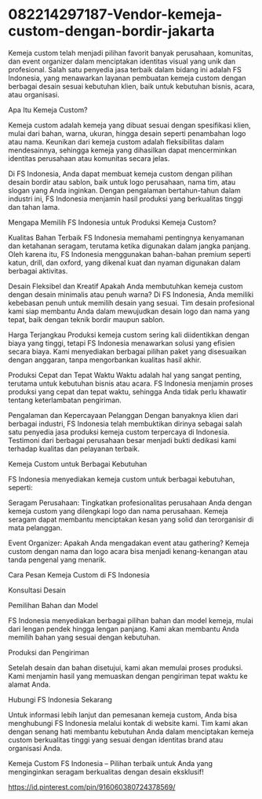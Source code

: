 # 082214297187-Vendor-kemeja-custom-dengan-bordir-jakarta
Kemeja custom telah menjadi pilihan favorit banyak perusahaan, komunitas, dan event organizer dalam menciptakan identitas visual yang unik dan profesional. Salah satu penyedia jasa terbaik dalam bidang ini adalah FS Indonesia, yang menawarkan layanan pembuatan kemeja custom dengan berbagai desain sesuai kebutuhan klien, baik untuk kebutuhan bisnis, acara, atau organisasi.

Apa Itu Kemeja Custom?

Kemeja custom adalah kemeja yang dibuat sesuai dengan spesifikasi klien, mulai dari bahan, warna, ukuran, hingga desain seperti penambahan logo atau nama. Keunikan dari kemeja custom adalah fleksibilitas dalam mendesainnya, sehingga kemeja yang dihasilkan dapat mencerminkan identitas perusahaan atau komunitas secara jelas.

Di FS Indonesia, Anda dapat membuat kemeja custom dengan pilihan desain bordir atau sablon, baik untuk logo perusahaan, nama tim, atau slogan yang Anda inginkan. Dengan pengalaman bertahun-tahun dalam industri ini, FS Indonesia menjamin hasil produksi yang berkualitas tinggi dan tahan lama.

Mengapa Memilih FS Indonesia untuk Produksi Kemeja Custom?

Kualitas Bahan Terbaik FS Indonesia memahami pentingnya kenyamanan dan ketahanan seragam, terutama ketika digunakan dalam jangka panjang. Oleh karena itu, FS Indonesia menggunakan bahan-bahan premium seperti katun, drill, dan oxford, yang dikenal kuat dan nyaman digunakan dalam berbagai aktivitas.

Desain Fleksibel dan Kreatif Apakah Anda membutuhkan kemeja custom dengan desain minimalis atau penuh warna? Di FS Indonesia, Anda memiliki kebebasan penuh untuk memilih desain yang sesuai. Tim desain profesional kami siap membantu Anda dalam mewujudkan desain logo dan nama yang tepat, baik dengan teknik bordir maupun sablon.

Harga Terjangkau Produksi kemeja custom sering kali diidentikkan dengan biaya yang tinggi, tetapi FS Indonesia menawarkan solusi yang efisien secara biaya. Kami menyediakan berbagai pilihan paket yang disesuaikan dengan anggaran, tanpa mengorbankan kualitas hasil akhir.

Produksi Cepat dan Tepat Waktu Waktu adalah hal yang sangat penting, terutama untuk kebutuhan bisnis atau acara. FS Indonesia menjamin proses produksi yang cepat dan tepat waktu, sehingga Anda tidak perlu khawatir tentang keterlambatan pengiriman.

Pengalaman dan Kepercayaan Pelanggan Dengan banyaknya klien dari berbagai industri, FS Indonesia telah membuktikan dirinya sebagai salah satu penyedia jasa produksi kemeja custom terpercaya di Indonesia. Testimoni dari berbagai perusahaan besar menjadi bukti dedikasi kami terhadap kualitas dan pelayanan terbaik.

Kemeja Custom untuk Berbagai Kebutuhan

FS Indonesia menyediakan kemeja custom untuk berbagai kebutuhan, seperti:

Seragam Perusahaan: Tingkatkan profesionalitas perusahaan Anda dengan kemeja custom yang dilengkapi logo dan nama perusahaan. Kemeja seragam dapat membantu menciptakan kesan yang solid dan terorganisir di mata pelanggan.

Event Organizer: Apakah Anda mengadakan event atau gathering? Kemeja custom dengan nama dan logo acara bisa menjadi kenang-kenangan atau tanda pengenal yang menarik.

Cara Pesan Kemeja Custom di FS Indonesia

Konsultasi Desain

Pemilihan Bahan dan Model

FS Indonesia menyediakan berbagai pilihan bahan dan model kemeja, mulai dari lengan pendek hingga lengan panjang. Kami akan membantu Anda memilih bahan yang sesuai dengan kebutuhan.

Produksi dan Pengiriman

Setelah desain dan bahan disetujui, kami akan memulai proses produksi. Kami menjamin hasil yang memuaskan dengan pengiriman tepat waktu ke alamat Anda.

Hubungi FS Indonesia Sekarang

Untuk informasi lebih lanjut dan pemesanan kemeja custom, Anda bisa menghubungi FS Indonesia melalui kontak di website kami. Tim kami akan dengan senang hati membantu kebutuhan Anda dalam menciptakan kemeja custom berkualitas tinggi yang sesuai dengan identitas brand atau organisasi Anda.

Kemeja Custom FS Indonesia – Pilihan terbaik untuk Anda yang menginginkan seragam berkualitas dengan desain eksklusif!

https://id.pinterest.com/pin/916060380724378569/
